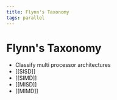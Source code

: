 ```yaml
---
title: Flynn's Taxonomy
tags: parallel 
---
```


# Flynn's Taxonomy
- Classify multi processor architectures
- [[SISD]]
- [[SIMD]]
- [[MISD]]
- [[MIMD]]

















